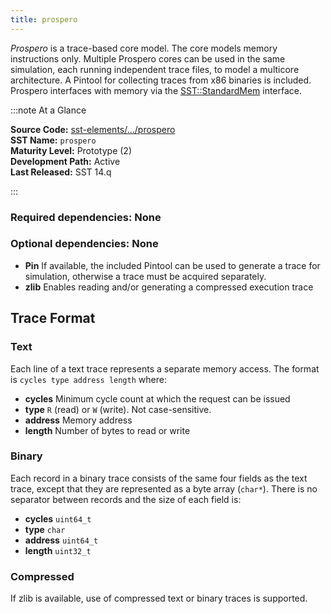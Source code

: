 ```yaml
---
title: prospero
---
```


*Prospero* is a trace-based core model. The core models memory instructions only. Multiple Prospero cores can be used in the same simulation, each running independent trace files, to model a multicore architecture. A Pintool for collecting traces from x86 binaries is included. Prospero interfaces with memory via the [SST::StandardMem](../../core/iface/StandardMem/class) interface.

:::note At a Glance

**Source Code:** [sst-elements/.../prospero](https://github.com/sstsimulator/sst-elements/tree/master/src/sst/elements/prospero) &nbsp;  
**SST Name:** `prospero` &nbsp;  
**Maturity Level:** Prototype (2) &nbsp;  
**Development Path:** Active &nbsp;   
**Last Released:** SST 14.q

:::

### Required dependencies: None

### Optional dependencies: None
* **Pin** If available, the included Pintool can be used to generate a trace for simulation, otherwise a trace must be acquired separately.
* **zlib** Enables reading and/or generating a compressed execution trace

## Trace Format

### Text
Each line of a text trace represents a separate memory access. The format is `cycles type address length` where:
* **cycles** Minimum cycle count at which the request can be issued
* **type** `R` (read) or `W` (write). Not case-sensitive.
* **address** Memory address
* **length** Number of bytes to read or write

### Binary
Each record in a binary trace consists of the same four fields as the text trace, except that they are represented as a byte array (`char*`). There is no separator between records and the size of each field is:
* **cycles** `uint64_t`
* **type** `char`
* **address** `uint64_t`
* **length** `uint32_t`

### Compressed
If zlib is available, use of compressed text or binary traces is supported.